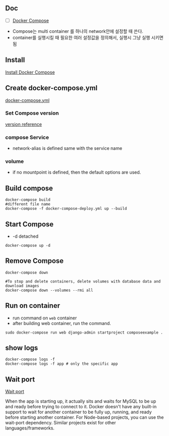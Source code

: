 ## Doc
- [ ] [Docker Compose](https://docs.docker.com/compose/)

- Compose는 multi container 를 하나의 network안에 설정할 때 쓴다.
- container를 실행시킬 때 필요한 여러 설정값을 정의해서, 실행시 그냥 실행 시키면 됨

## Install
[Install Docker Compose](https://docs.docker.com/compose/install/)

## Create docker-compose.yml
[docker-compose.yml](../docker-compose.yml)

### Set Compose version
[version reference](https://docs.docker.com/compose/compose-file/)

### compose Service
- network-alias is defined same with the service name

### volume

- if no mountpoint is defined, then the default options are used.

## Build compose
```shell
docker-compose build
#different file name
docker-compose -f docker-compose-deploy.yml up --build
```


## Start Compose
- -d detached
```shell
docker-compose up -d
```

## Remove Compose
```shell
docker-compose down

#To stop and delete containers, delete volumes with database data and download images
docker-compose down --volumes --rmi all

```

## Run on container
- run command on `web` container
- after building web container, run the command.
```shell
sudo docker-compose run web django-admin startproject composeexample .
```


## show logs
```shell
docker-compose logs -f
docker-compose logs -f app # only the specific app
```

## Wait port
[Wait port](https://github.com/dwmkerr/wait-port)

When the app is starting up, it actually sits and waits for MySQL to be up and ready before trying to connect to it. Docker doesn't have any built-in support to wait for another container to be fully up, running, and ready before starting another container. For Node-based projects, you can use the wait-port dependency. Similar projects exist for other languages/frameworks.